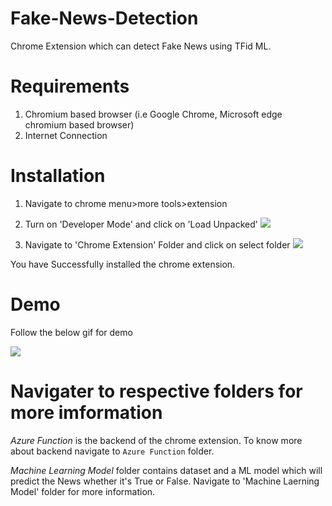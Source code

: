 # Fake-News-Detection
Chrome Extension which can detect Fake News using TFid ML.

# Requirements
1. Chromium based browser (i.e Google Chrome, Microsoft edge chromium based browser)
2. Internet Connection

# Installation
1. Navigate to chrome menu>more tools>extension

2. Turn on 'Developer Mode' and click on 'Load Unpacked'
![](https://i.imgur.com/2B9pN7l.gif)

3. Navigate to 'Chrome Extension' Folder and click on select folder
![](https://i.imgur.com/mVIvJJ5.gif)

You have Successfully installed the chrome extension.

# Demo
Follow the below gif for demo

![](https://i.imgur.com/2lhRUHo.gif)

# Navigater to respective folders for more imformation
*Azure Function* is the backend of the chrome extension. To know more about backend navigate to `Azure Function` folder.

*Machine Learning Model* folder contains dataset and a ML model which will predict the News whether it's True or False.
Navigate to 'Machine Laerning Model' folder for more information.
